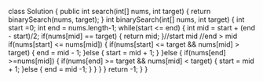 class Solution {
public int search(int[] nums, int target) {
return binarySearch(nums, target);
}
int binarySearch(int[] nums, int target) {
int start =0;
int end = nums.length-1;
while(start <= end) {
int mid = start + (end - start)/2;
if(nums[mid] == target) {
return mid;
}//start mid
//end > mid
if(nums[start] <= nums[mid]) {
if(nums[start] <= target && nums[mid] > target) {
end = mid - 1;
}else {
start = mid + 1;
}
}else {
if(nums[end] >=nums[mid]) {
if(nums[end] >= target && nums[mid] < target) {
start = mid + 1;
}else {
end = mid -1;
}
}
}
}
return -1;
}
}